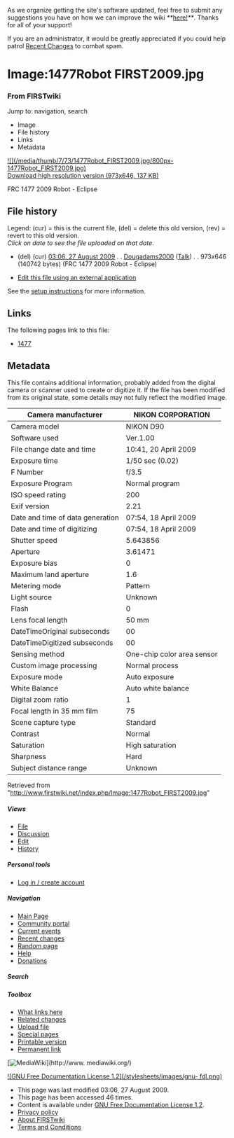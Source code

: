 As we organize getting the site's software updated, feel free to submit any
suggestions you have on how we can improve the wiki
_**_[here!](/index.php/User:Hallry/Suggestions "User:Hallry/Suggestions"
)_**_. Thanks for all of your support!

If you are an administrator, it would be greatly appreciated if you could help
patrol [Recent Changes](/index.php/Special:Recentchanges
"Special:Recentchanges" ) to combat spam.

# Image:1477Robot FIRST2009.jpg

### From FIRSTwiki

Jump to: navigation, search

  * Image
  * File history
  * Links
  * Metadata

[![](/media/thumb/7/73/1477Robot_FIRST2009.jpg/800px-
1477Robot_FIRST2009.jpg)](/media/7/73/1477Robot_FIRST2009.jpg)  
[Download high resolution version (973x646, 137
KB)](/media/7/73/1477Robot_FIRST2009.jpg)

FRC 1477 2009 Robot - Eclipse

## File history

Legend: (cur) = this is the current file, (del) = delete this old version,
(rev) = revert to this old version.  
_Click on date to see the file uploaded on that date_.

  * (del) (cur) [03:06, 27 August 2009](/media/7/73/1477Robot_FIRST2009.jpg "/media/7/73/1477Robot FIRST2009.jpg" ) . . [Dougadams2000](/index.php?title=User:Dougadams2000&action=edit "User:Dougadams2000" ) ([Talk](/index.php/User_talk:Dougadams2000 "User talk:Dougadams2000" )) . . 973x646 (140742 bytes) (FRC 1477 2009 Robot - Eclipse)
  

  * [Edit this file using an external application](/index.php?title=Image:1477Robot_FIRST2009.jpg&action=edit&externaledit=true&mode=file "Image:1477Robot FIRST2009.jpg" )

See the [setup
instructions](http://meta.wikimedia.org/wiki/Help:External_editors
"http://meta.wikimedia.org/wiki/Help:External_editors" ) for more information.

## Links

The following pages link to this file:

  * [1477](/index.php/1477 "1477" )

## Metadata

This file contains additional information, probably added from the digital
camera or scanner used to create or digitize it. If the file has been modified
from its original state, some details may not fully reflect the modified
image.

Camera manufacturer |  NIKON CORPORATION  
---|---  
Camera model |  NIKON D90  
Software used |  Ver.1.00  
File change date and time |  10:41, 20 April 2009  
Exposure time |  1/50 sec (0.02)  
F Number |  f/3.5  
Exposure Program |  Normal program  
ISO speed rating |  200  
Exif version |  2.21  
Date and time of data generation |  07:54, 18 April 2009  
Date and time of digitizing |  07:54, 18 April 2009  
Shutter speed |  5.643856  
Aperture |  3.61471  
Exposure bias |  0  
Maximum land aperture |  1.6  
Metering mode |  Pattern  
Light source |  Unknown  
Flash |  0  
Lens focal length |  50 mm  
DateTimeOriginal subseconds |  00  
DateTimeDigitized subseconds |  00  
Sensing method |  One-chip color area sensor  
Custom image processing |  Normal process  
Exposure mode |  Auto exposure  
White Balance |  Auto white balance  
Digital zoom ratio |  1  
Focal length in 35 mm film |  75  
Scene capture type |  Standard  
Contrast |  Normal  
Saturation |  High saturation  
Sharpness |  Hard  
Subject distance range |  Unknown  
  
Retrieved from
"<http://www.firstwiki.net/index.php/Image:1477Robot_FIRST2009.jpg>"

##### Views

  * [File](/index.php/Image:1477Robot_FIRST2009.jpg)
  * [Discussion](/index.php?title=Image_talk:1477Robot_FIRST2009.jpg&action=edit)
  * [Edit](/index.php?title=Image:1477Robot_FIRST2009.jpg&action=edit)
  * [History](/index.php?title=Image:1477Robot_FIRST2009.jpg&action=history)

##### Personal tools

  * [Log in / create account](/index.php?title=Special:Userlogin&returnto=Image:1477Robot_FIRST2009.jpg)

[](/index.php/Main_Page "Main Page" )

##### Navigation

  * [Main Page](/index.php/Main_Page)
  * [Community portal](/index.php/FIRSTwiki:Community_portal)
  * [Current events](/index.php/Current_events)
  * [Recent changes](/index.php/Special:Recentchanges)
  * [Random page](/index.php/Special:Random)
  * [Help](/index.php/FIRSTwiki:Help)
  * [Donations](/index.php/FIRSTwiki:Site_support)

##### Search



##### Toolbox

  * [What links here](/index.php/Special:Whatlinkshere/Image:1477Robot_FIRST2009.jpg)
  * [Related changes](/index.php/Special:Recentchangeslinked/Image:1477Robot_FIRST2009.jpg)
  * [Upload file](/index.php/Special:Upload)
  * [Special pages](/index.php/Special:Specialpages)
  * [Printable version](/index.php?title=Image:1477Robot_FIRST2009.jpg&printable=yes)
  * [Permanent link](/index.php?title=Image:1477Robot_FIRST2009.jpg&oldid=73568)

[![MediaWiki](/skins/common/images/poweredby_mediawiki_88x31.png)](http://www.
mediawiki.org/)

[![GNU Free Documentation License 1.2](/stylesheets/images/gnu-
fdl.png)](http://www.gnu.org/copyleft/fdl.html)

  * This page was last modified 03:06, 27 August 2009.
  * This page has been accessed 46 times.
  * Content is available under [GNU Free Documentation License 1.2](http://www.gnu.org/copyleft/fdl.html "http://www.gnu.org/copyleft/fdl.html" ).
  * [Privacy policy](/index.php/FIRSTwiki:Privacy_policy "FIRSTwiki:Privacy policy" )
  * [About FIRSTwiki](/index.php/FIRSTwiki:About "FIRSTwiki:About" )
  * [Terms and Conditions](/index.php/FIRSTwiki:Terms_and_conditions "FIRSTwiki:Terms and conditions" )

